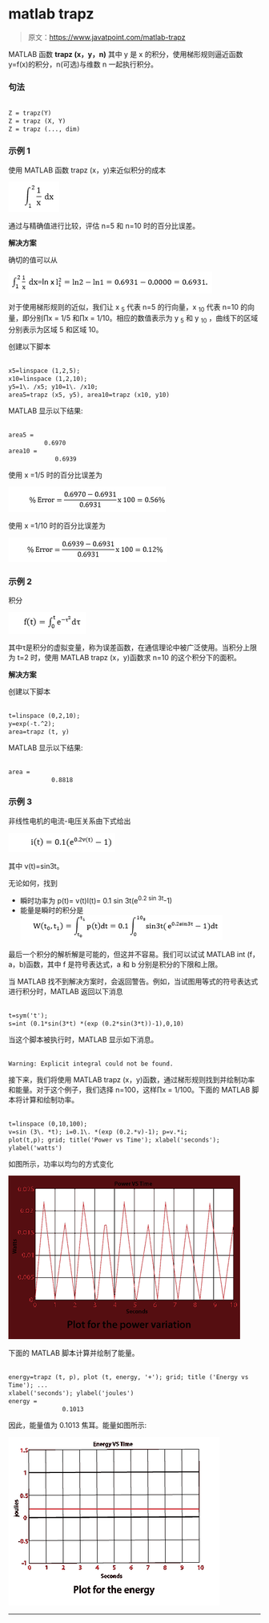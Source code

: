 # matlab trapz

> 原文：<https://www.javatpoint.com/matlab-trapz>

MATLAB 函数 **trapz (x，y，n)** 其中 y 是 x 的积分，使用梯形规则逼近函数 y=f(x)的积分，n(可选)与维数 n 一起执行积分。

### 句法

```

Z = trapz(Y)
Z = trapz (X, Y)
Z = trapz (..., dim)

```

### 示例 1

使用 MATLAB 函数 trapz (x，y)来近似积分的成本

![MATLAB Trapz](img/d49d3e4cdf2c021bdb78911f61a595a5.png)

通过与精确值进行比较，评估 n=5 和 n=10 时的百分比误差。

**解决方案**

确切的值可以从

![MATLAB Trapz](img/d27e3979c8e06d387116260adb867b08.png)

对于使用梯形规则的近似，我们让 x <sub>5</sub> 代表 n=5 的行向量，x <sub>10</sub> 代表 n=10 的向量，即分别∏x = 1/5 和∏x = 1/10。相应的数值表示为 y <sub>5</sub> 和 y <sub>10</sub> ，曲线下的区域分别表示为区域 5 和区域 10。

创建以下脚本

```

x5=linspace (1,2,5); 
x10=linspace (1,2,10); 
y5=1\. /x5; y10=1\. /x10; 
area5=trapz (x5, y5), area10=trapz (x10, y10)

```

MATLAB 显示以下结果:

```

area5 =
          0.6970
area10 =
             0.6939

```

使用 x =1/5 时的百分比误差为

![MATLAB Trapz](img/3cad350954ad6662693b3bc7e1eabd35.png)

使用 x =1/10 时的百分比误差为

![MATLAB Trapz](img/58e4f93be4d7da552c80499fc7a803ec.png)

### 示例 2

积分

![MATLAB Trapz](img/7c2254727acd69de18ebd1c5031c144e.png)

其中τ是积分的虚拟变量，称为误差函数，在通信理论中被广泛使用。当积分上限为 t=2 时，使用 MATLAB trapz (x，y)函数求 n=10 的这个积分下的面积。

**解决方案**

创建以下脚本

```

t=linspace (0,2,10); 
y=exp(-t.^2); 
area=trapz (t, y)	

```

MATLAB 显示以下结果:

```

area =
            0.8818

```

### 示例 3

非线性电机的电流-电压关系由下式给出

![MATLAB Trapz](img/e5635d406d4f4bfe2bcf54b055ee54bb.png)

其中 v(t)=sin3t。

无论如何，找到

*   瞬时功率为
    p(t)= v(t)I(t)= 0.1 sin 3t(e<sup>0.2 sin 3t</sup>-1)
*   能量是瞬时的积分是
    ![MATLAB Trapz](img/2f18d34889d8054be7422a4e10e3cc29.png)

最后一个积分的解析解是可能的，但这并不容易。我们可以试试 MATLAB int (f，a，b)函数，其中 f 是符号表达式，a 和 b 分别是积分的下限和上限。

当 MATLAB 找不到解决方案时，会返回警告。例如，当试图用等式的符号表达式进行积分时，MATLAB 返回以下消息

```

t=sym('t');
s=int (0.1*sin(3*t) *(exp (0.2*sin(3*t))-1),0,10)

```

当这个脚本被执行时，MATLAB 显示如下消息。

```

Warning: Explicit integral could not be found. 

```

接下来，我们将使用 MATLAB trapz (x，y)函数，通过梯形规则找到并绘制功率和能量。对于这个例子，我们选择 n=100，这样∏x = 1/100。下面的 MATLAB 脚本将计算和绘制功率。

```

t=linspace (0,10,100);
v=sin (3\. *t); i=0.1\. *(exp (0.2.*v)-1); p=v.*i;
plot(t,p); grid; title('Power vs Time'); xlabel('seconds'); ylabel('watts')

```

如图所示，功率以均匀的方式变化

![MATLAB Trapz](img/d3e555c312a972a5f2ace1105ea19f45.png)

下面的 MATLAB 脚本计算并绘制了能量。

```

energy=trapz (t, p), plot (t, energy, '+'); grid; title ('Energy vs Time'); ...
xlabel('seconds'); ylabel('joules')
energy =
               0.1013

```

因此，能量值为 0.1013 焦耳。能量如图所示:

![MATLAB Trapz](img/facb5ee76ce3218ae44b8f1e6458e10d.png)

* * *